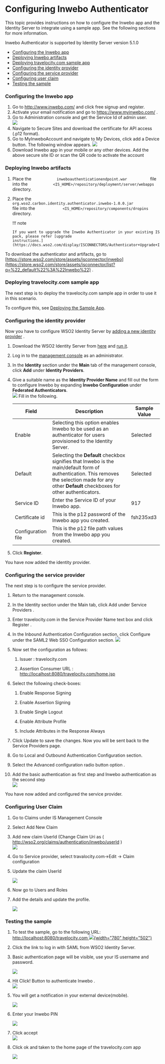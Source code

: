 # Configuring Inwebo Authenticator

This topic provides instructions on how to configure the Inwebo app and
the Identity Server to integrate using a sample app. See the following
sections for more information.

Inwebo Authenticator is supported by Identity Server version 5.1.0

-   [Configuring the Inwebo
    app](#ConfiguringInweboAuthenticator-ConfiguringtheInweboapp)
-   [Deploying Inwebo
    artifacts](#ConfiguringInweboAuthenticator-DeployingInweboartifacts)
-   [Deploying travelocity.com sample
    app](#ConfiguringInweboAuthenticator-Deployingtravelocity.comsampleapp)
-   [Configuring the identity
    provider](#ConfiguringInweboAuthenticator-Configuringtheidentityprovider)
-   [Configuring the service
    provider](#ConfiguringInweboAuthenticator-Configuringtheserviceprovider)
-   [Configuring user
    claim](#ConfiguringInweboAuthenticator-ConfiguringUserClaim)
-   [Testing the
    sample](#ConfiguringInweboAuthenticator-Testingthesample)

### Configuring the Inwebo app

1.  Go to <http://www.inwebo.com/> and click free signup and register.
2.  Activate your email notification and go to
    <https://www.myinwebo.com/> .
3.  Go to Administration console and get the Service Id of admin user.  
    ![](attachments/48276420/51252020.png)   
4.  Navigate to Secure Sites and download the certificate for API access
    (.p12 format).
5.  Go to MyInweboAccount and navigate to My Devices, click add a Device
    button. The following window appears.
    ![](attachments/48276420/48206313.png)
6.  Download Inwebo app in your mobile or any other devices. Add the
    above secure site ID or scan the QR code to activate the account

### Deploying Inwebo artifacts

1.  Place the `            inweboauthenticationendpoint.war           `
    file into the
    `            <IS_HOME>/repository/deployment/server/webapps           `
    directory.
2.  Place the
    `             org.wso2.carbon.identity.authenticator.inwebo-1.0.0.jar            `
    file into the
    `             <IS_HOME>/repository/components/dropins            `
    directory.

    !!! note
    
        If you want to upgrade the Inwebo Authenticator in your existing IS
        pack, please refer [upgrade
        instructions.](https://docs.wso2.com/display/ISCONNECTORS/Authenticator+Upgrade+Instructions)
    

To download the authenticator and artifacts, go to
[https://store.wso2.com/store/assets/isconnector/inwebo](https://store.wso2.com/store/assets/isconnector/list?q=%22_default%22%3A%22Inwebo%22)
.  

### Deploying travelocity.com sample app

The next step is to deploy the travelocity.com sample app in order to
use it in this scenario.

To configure this, see [Deploying the Sample
App](_Deploying_the_Sample_App_).

### Configuring the identity provider

Now you have to configure WSO2 Identity Server by [adding a new identity
provider](https://docs.wso2.com/display/IS510/Configuring+an+Identity+Provider)
.

1.  Download the WSO2 Identity Server from
    [here](http://wso2.com/products/identity-server/) and [run
    it](https://docs.wso2.com/display/IS510/Running+the+Product).
2.  Log in to the [management
    console](https://docs.wso2.com/display/IS510/Getting+Started+with+the+Management+Console)
    as an administrator.
3.  In the **Identity** section under the **Main** tab of the management
    console, click **Add** under **Identity Providers**.
4.  Give a suitable name as the **Identity Provider Name** and fill out
    the form to configure Inwebo by expanding **Inwebo Configuration**
    under **Federated Authenticators**.  
    ![](attachments/48276420/48214226.png) Fill in the following.  

    <table>
    <thead>
    <tr class="header">
    <th>Field</th>
    <th>Description</th>
    <th>Sample Value</th>
    </tr>
    </thead>
    <tbody>
    <tr class="odd">
    <td>Enable</td>
    <td>Selecting this option enables Inwebo to be used as an authenticator for users provisioned to the Identity Server.</td>
    <td>Selected</td>
    </tr>
    <tr class="even">
    <td>Default</td>
    <td>Selecting the <strong>Default</strong> checkbox signifies that Inwebo is the main/default form of authentication. This removes the selection made for any other <strong>Default</strong> checkboxes for other authenticators.</td>
    <td>Selected</td>
    </tr>
    <tr class="odd">
    <td>Service ID</td>
    <td>Enter the Service ID of your Inwebo app.</td>
    <td>917</td>
    </tr>
    <tr class="even">
    <td>Certificate id</td>
    <td>This is the p12 password of the Inwebo app you created.</td>
    <td>fsh235xd3</td>
    </tr>
    <tr class="odd">
    <td>Configuration file</td>
    <td>This is the p12 file path values from the Inwebo app you created.</td>
    <td><br />
    </td>
    </tr>
    </tbody>
    </table>

5.  Click **Register**.

You have now added the identity provider.

### Configuring the service provider

The next step is to configure the service provider.

1.  Return to the management console.

2.  In the Identity section under the Main tab, click Add under Service
    Providers .

3.  Enter travelocity.com in the Service Provider Name text box and
    click Register .

4.  In the Inbound Authentication Configuration section, click Configure
    under the SAML2 Web SSO Configuration section.
    ![](attachments/48276420/49222042.png) 

5.  Now set the configuration as follows:

    1.  Issuer : travelocity.com

    2.  Assertion Consumer URL :
        <http://localhost:8080/travelocity.com/home.jsp>

6.  Select the following check-boxes:
    1.  Enable Response Signing

    2.  Enable Assertion Signing

    3.  Enable Single Logout

    4.  Enable Attribute Profile

    5.  Include Attributes in the Response Always

7.  Click Update to save the changes. Now you will be sent back to the
    Service Providers page.

8.  Go to Local and Outbound Authentication Configuration section.

9.  Select the Advanced configuration radio button option .  

10. Add the basic authentication as first step and Inwebo authentication
    as the second step  
    ![](attachments/48276420/48211344.png) 

You have now added and configured the service provider.

### Configuring User Claim

1.  Go to Claims under IS Management Console
2.  Select Add New Claim
3.  Add new claim UserId (Change Claim Uri as (
    <http://wso2.org/claims/authentication/inwebo/userId> )  
    ![](attachments/48276420/49221143.png) 
4.  Go to Service provider, select travalocity.com→Edit → Claim
    configuration
5.  Update the claim UserId  
      
    ![](attachments/48276420/48214228.png) 
6.  Now go to Users and Roles
7.  Add the details and update the profile.  
      
    ![](attachments/48276420/48211847.png) 

### Testing the sample

1.  To test the sample, go to the following URL:
    [http://localhost:8080/travelocity.com
    ![](attachments/48276420/48206317.png){width="780"
    height="502"}](http://localhost:8080/travelocity.com)

2.  Click the link to log in with SAML from WSO2 Identity Server.

3.  Basic authentication page will be visible, use your IS username and
    password.

    ![](attachments/48276420/48214229.png) 

4.  Hit Click! Button to authenticate Inwebo .  
    ![](attachments/48276420/49221869.png) 
5.  You will get a notification in your external device(mobile).

    ![](attachments/48276420/49222015.jpg) 

6.  Enter your Inwebo PIN

    ![](attachments/48276420/49222016.jpg) 

7.  Click accept  
    ![](attachments/48276420/49222017.jpg) 
8.  Click ok and taken to the home page of the travelocity.com app

    ![](attachments/48276420/48211848.png)   

  
